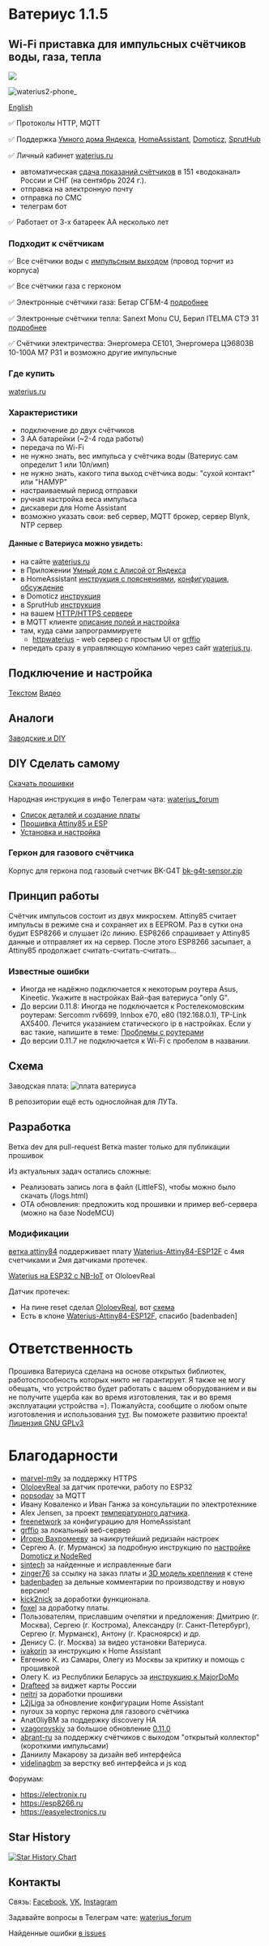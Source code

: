 # Ватериус 1.1.5
## Wi-Fi приставка для импульсных счётчиков воды, газа, тепла

<a href="https://travis-ci.org/dontsovcmc/waterius" target="_blank"><img src="https://travis-ci.org/dontsovcmc/waterius.svg?branch=master"></a>

![waterius2-phone_](https://user-images.githubusercontent.com/3930496/149906477-6aa47cdd-f714-4546-85ff-5541c60260a2.jpeg)

[Еnglish](https://github.com/dontsovcmc/waterius/blob/master/English.md)

✅ Протоколы HTTP, MQTT

✅ Поддержка <a href="https://yandex.ru/alice/smart-home" targe="_blank">Умного дома Яндекса</a>, <a href="https://www.home-assistant.io/" targe="_blank">HomeAssistant</a>,  <a href="https://www.hackster.io/dontsovcmc/domoticz-4346d5" targe="_blank">Domoticz</a>, <a href="https://spruthub.ru" targe="_blank">SprutHub</a> 

✅ Личный кабинет <a href="https://waterius.ru?utm_source=github&utm_medium=link&utm_campaign=github_16092021&utm_content=github&utm_term=github" target="_blank">waterius.ru</a>

- автоматическая <a href="https://waterius.ru?utm_source=github&utm_medium=link&utm_campaign=github_16092021&utm_content=github&utm_term=github" target="_blank">сдача показаний счётчиков</a> в 151 «водоканал» России и СНГ (на сентябрь 2024 г.).
- отправка на электронную почту
- отправка по СМС 
- телеграм бот

✅ Работает от 3-х батареек АА несколько лет

### Подходит к счётчикам
✅ Все счётчики воды с [импульсным выходом](https://github.com/dontsovcmc/waterius/issues/65) (провод торчит из корпуса)

✅ Все счётчики газа с герконом

✅ Электронные счётчики газа: Бетар СГБМ-4 [подробнее](https://github.com/dontsovcmc/waterius/issues/233)

✅ Электронные счётчики тепла: Sanext Monu CU, Берил ITELMA СТЭ 31 [подробнее](https://github.com/dontsovcmc/waterius/issues/233)

✅ Счётчики электричества: Энергомера CE101, Энергомера ЦЭ6803В 10-100А М7 Р31 и возможно другие импульсные


### Где купить

[waterius.ru](https://waterius.ru?utm_source=github&utm_medium=link&utm_campaign=github_16092021&utm_content=github&utm_term=github)

### Характеристики
- подключение до двух счётчиков
- 3 АА батарейки (~2-4 года работы)
- передача по Wi-Fi
- не нужно знать, вес импульса у счётчика воды (Ватериус сам определит 1 или 10л/имп)
- не нужно знать, какого типа выход счётчика воды: "сухой контакт" или "НАМУР"
- настраиваемый период отправки
- ручная настройка веса импульса
- дискавери для Home Assistant
- возможно указать свои: веб сервер, MQTT брокер, сервер Blynk, NTP сервер

#### Данные с Ватериуса можно увидеть:
* на сайте <a href="https://waterius.ru?utm_source=github&utm_medium=link&utm_campaign=github_16092021&utm_content=github&utm_term=github">waterius.ru</a>
* в Приложении <a href="https://yandex.ru/alice/smart-home">Умный дом с Алисой от Яндекса</a>
* в HomeAssistant [инструкция с пояснениями](Home_Assistant_setup.md), [конфигурация](https://github.com/dontsovcmc/waterius/blob/master/homeassistant.configuration.yaml), [обсуждение](https://github.com/dontsovcmc/waterius/issues/86)
* в Domoticz [инструкция](https://www.hackster.io/dontsovcmc/domoticz-4346d5)
* в SprutHub [инструкция](https://wiki.spruthub.ru/%D0%A1%D0%BE%D0%B7%D0%B4%D0%B0%D0%BD%D0%B8%D0%B5_%D0%BA%D0%BE%D0%BD%D1%82%D1%80%D0%BE%D0%BB%D0%BB%D0%B5%D1%80%D0%B0_MQTT)
* на вашем [HTTP/HTTPS сервере](https://github.com/dontsovcmc/waterius/blob/master/Export.md#%D0%BD%D0%B0%D1%81%D1%82%D1%80%D0%BE%D0%B9%D0%BA%D0%B0-%D0%BE%D1%82%D0%BF%D1%80%D0%B0%D0%B2%D0%BA%D0%B8-%D0%BF%D0%BE-http-%D1%81%D0%B2%D0%BE%D0%B9-%D1%81%D0%B5%D1%80%D0%B2%D0%B5%D1%80)
* в MQTT клиенте [описание полей и настройка](https://github.com/dontsovcmc/waterius/blob/master/Export.md#настройка-отправки-по-mqtt)
* там, куда сами запрограммируете
  * [httpwaterius](https://github.com/grffio/httpwaterius) - web сервер с простым UI от [grffio](https://github.com/grffio)
* передать сразу в управляющую компанию через сайт [waterius.ru](https://waterius.ru?utm_source=github&utm_medium=link&utm_campaign=github_16092021&utm_content=github&utm_term=github).

## Подключение и настройка
[Текстом](http://waterius.ru/manual?utm_source=github)
[Видео](https://www.youtube.com/watch?v=dsmIdWbqJ58)

## Аналоги
[Заводские и DIY](https://github.com/dontsovcmc/waterius/issues/10)

## DIY Сделать самому
[Скачать прошивки](https://github.com/dontsovcmc/waterius/releases)

Народная инструкция в инфо Телеграм чата: [waterius_forum](https://t.me/waterius_forum)
- [Список деталей и создание платы](https://github.com/dontsovcmc/waterius/blob/master/Making.md)
- [Прошивка Attiny85 и ESP](https://github.com/dontsovcmc/waterius/blob/master/Firmware.md) 
- [Установка и настройка](https://github.com/dontsovcmc/waterius/blob/master/Setup.md) 

### Геркон для газового счётчика
Корпус для геркона под газовый счетчик BK-G4T [bk-g4t-sensor.zip](https://github.com/dontsovcmc/waterius/files/10365883/bk-g4t-sensor.zip)

## Принцип работы
Счётчик импульсов состоит из двух микросхем. Attiny85 считает импульсы в режиме сна и сохраняет их в EEPROM. Раз в сутки она будит ESP8266 и слушает i2c линию. ESP8266 спрашивает у Attiny85 данные и отправляет их на сервер. После этого ESP8266 засыпает, а Attiny85 продолжает считать-считать-считать...

### Известные ошибки
- Иногда не надёжно подключается к некоторым роутера Asus, Kineetic. Укажите в настройках Вай-фая ватериуса "only G". 
- До версии 0.11.8: Иногда не подключается к Ростелекомовским роутерам: Sercomm rv6699, Innbox e70, e80 (192.168.0.1), TP-Link AX5400. Лечится указанием статического ip в настройках. Если у вас такие, напишите в теме: [Проблемы с роутерами](https://github.com/dontsovcmc/waterius/issues/131)
- До версии 0.11.7 не подключается к Wi-Fi с пробелом в названии.

## Схема
Заводская плата:
![плата ватериуса](https://github.com/dontsovcmc/waterius/blob/master/Board/board_3_3.jpg)

В репозитории ещё есть однослойная для ЛУТа.

## Разработка 
Ветка dev для pull-request
Ветка master только для публикации прошивок

Из актуальных задач остались сложные:
- Реализовать запись лога в файл (LittleFS), чтобы можно было скачать (/logs.html)
- OTA обновления: предложить код прошивки и пример веб-сервера (можно на базе NodeMCU)

### Модификации
[ветка attiny84](https://github.com/dontsovcmc/waterius/tree/attiny84) поддерживает плату [Waterius-Attiny84-ESP12F](https://github.com/badenbaden/Waterius-Attiny84-ESP12F) с 4мя счетчиками и 2мя датчиками протечек.

[Waterius на ESP32 с NB-IoT](https://github.com/OloloevReal/Waterius32) от OloloevReal

Датчик протечек:
- На пине reset сделал [OloloevReal](https://github.com/OloloevReal), вот [схема](https://github.com/dontsovcmc/waterius/issues/51)
- Есть в клоне [Waterius-Attiny84-ESP12F](https://github.com/badenbaden/Waterius-Attiny84-ESP12F), спасибо [badenbaden]

# Ответственность
Прошивка Ватериуса сделана на основе открытых библиотек, работоспособность которых никто не гарантирует. Я также не могу обещать, что устройство будет работать с вашем оборудованием и вы не получите ущерба как во время изготовления, так и во время эксплуатации устройства =). Пожалуйста, сообщите о любом опыте изготовления и использования [тут](https://github.com/dontsovcmc/waterius/issues). Вы поможете развитию проекта! 
[Лицензия GNU GPLv3](https://github.com/dontsovcmc/waterius/blob/master/LICENSE)

# Благодарности
- [marvel-m9y](https://github.com/marvel-m9y) за поддержку HTTPS
- [OloloevReal](https://github.com/OloloevReal) за датчик протечки, работу по ESP32
- [popsodav](https://github.com/popsodav) за MQTT
- Ивану Коваленко и Иван Ганжа за консультации по электротехнике
- Alex Jensen, за проект [температурного датчика](https://www.cron.dk/esp8266-on-batteries-for-years-part-1).
- [freenetwork](https://github.com/freenetwork) за конфигурацию для HomeAssistant
- [grffio](https://github.com/grffio) за локальный веб-сервер
- [Игорю Вахромееву](http://vakhromeev.com) за наикрутейший редизайн настроек
- Сергею А. (г. Мурманск) за подробную инструкцию по [настройке Domoticz и NodeRed](https://www.hackster.io/dontsovcmc/domoticz-4346d5)
- [sintech](https://github.com/sintech) за найденные и исправленные баги
- [zinger76](https://github.com/zinger76) за ссылку на заказ платы и [3D модель крепления](https://github.com/dontsovcmc/waterius/blob/master/wall-mount/wall_mount.md) к стене
- [badenbaden](https://github.com/badenbaden) за дельные комментарии по производству и новую версию!
- [kick2nick](https://github.com/kick2nick) за доработки функционала.
- [foxel](https://github.com/foxel) за доработку платы.
- Пользователям, приславшим очепятки и предложения: Дмитрию (г. Москва), Сергею (г. Кострома), Александру (г. Санкт-Петербург), Сергею (г. Мурманск), Антону (г. Красноярск) и др.
- Денису С. (г. Москва) за видео установки Ватериуса.
- [ivakorin](https://github.com/ivakorin) за инструкцию к Home Assistant
- Евгению К. из Самары, Олегу из Москвы за критику и помощь с прошивкой
- Олегу К. из Республики Беларусь за [инструкцию к MajorDoMo](https://mjdm.ru/forum/viewtopic.php?p=129000#p129000)
- [Drafteed](https://github.com/Drafteed) за виджет карты России
- [neitri](https://github.com/neitri) за доработки прошивки
- [L2jLiga](https://github.com/L2jLiga) за обновление конфигурации Home Assistant
- nyroux за корпус геркона для газового счётчика
- Anat0liyBM за поддержку discovery HA
- [vzagorovskiy](https://github.com/vzagorovskiy) за большое обновление [0.11.0](https://github.com/dontsovcmc/waterius/releases/tag/0.11.0-beta)
- [abrant-ru](https://github.com/abrant-ru) за поддержку счётчиков с выходом "открытый коллектор" (короткими импульсами)
- Даниилу Макарову за дизайн веб интерфейса
- [videlinagbm](https://github.com/videlinagbm) за верстку веб интерфейса и js код

Форумам: 
- https://electronix.ru
- https://esp8266.ru
- https://easyelectronics.ru

## Star History

[![Star History Chart](https://api.star-history.com/svg?repos=dontsovcmc/waterius&type=Date)](https://star-history.com/#dontsovcmc/waterius&Date)

## Контакты

Связь: [Facebook](https://www.facebook.com/waterius), [VK](https://vk.com/waterius1), [Instagram](https://www.instagram.com/waterius.ru/)

Задавайте вопросы в Телеграм чате: [waterius_forum](https://t.me/waterius_forum)

Найденные ошибки [в issues](https://github.com/dontsovcmc/waterius/issues)
